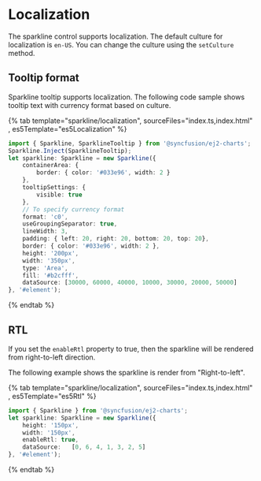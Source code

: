 # Localization

The sparkline control supports localization. The default culture for localization is `en-US`. You can change the culture using the `setCulture` method.

## Tooltip format

Sparkline tooltip supports localization. The following code sample shows tooltip text with currency format based on culture.

{% tab template="sparkline/localization", sourceFiles="index.ts,index.html" , es5Template="es5Localization" %}

```typescript
import { Sparkline, SparklineTooltip } from '@syncfusion/ej2-charts';
Sparkline.Inject(SparklineTooltip);
let sparkline: Sparkline = new Sparkline({
    containerArea: {
        border: { color: '#033e96', width: 2 }
    },
    tooltipSettings: {
        visible: true
    },
    // To specify currency format
    format: 'c0',
    useGroupingSeparator: true,
    lineWidth: 3,
    padding: { left: 20, right: 20, bottom: 20, top: 20},
    border: { color: '#033e96', width: 2 },
    height: '200px',
    width: '350px',
    type: 'Area',
    fill: '#b2cfff',
    dataSource: [30000, 60000, 40000, 10000, 30000, 20000, 50000]
}, '#element');
```

{% endtab %}

## RTL

If you set the `enableRtl` property to true, then the sparkline will be rendered from right-to-left direction.

The following example shows the sparkline is render from "Right-to-left".

{% tab template="sparkline/localization", sourceFiles="index.ts,index.html" , es5Template="es5Rtl" %}

```typescript
import { Sparkline } from '@syncfusion/ej2-charts';
let sparkline: Sparkline = new Sparkline({
    height: '150px',
    width: '150px',
    enableRtl: true,
    dataSource:   [0, 6, 4, 1, 3, 2, 5]
}, '#element');
```

{% endtab %}